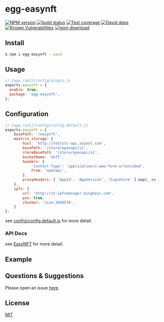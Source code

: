 # egg-easynft

[![NPM version][npm-image]][npm-url]
[![build status][travis-image]][travis-url]
[![Test coverage][codecov-image]][codecov-url]
[![David deps][david-image]][david-url]
[![Known Vulnerabilities][snyk-image]][snyk-url]
[![npm download][download-image]][download-url]

[npm-image]: https://img.shields.io/npm/v/egg-easynft.svg?style=flat-square
[npm-url]: https://npmjs.org/package/egg-easynft
[travis-image]: https://img.shields.io/travis/eggjs/egg-easynft.svg?style=flat-square
[travis-url]: https://travis-ci.org/eggjs/egg-easynft
[codecov-image]: https://img.shields.io/codecov/c/github/eggjs/egg-easynft.svg?style=flat-square
[codecov-url]: https://codecov.io/github/eggjs/egg-easynft?branch=master
[david-image]: https://img.shields.io/david/eggjs/egg-easynft.svg?style=flat-square
[david-url]: https://david-dm.org/eggjs/egg-easynft
[snyk-image]: https://snyk.io/test/npm/egg-easynft/badge.svg?style=flat-square
[snyk-url]: https://snyk.io/test/npm/egg-easynft
[download-image]: https://img.shields.io/npm/dm/egg-easynft.svg?style=flat-square
[download-url]: https://npmjs.org/package/egg-easynft

<!--
Description here.
-->

## Install

```bash
$ npm i egg-easynft --save
```

## Usage

```js
// {app_root}/config/plugin.js
exports.easynft = {
  enable: true,
  package: 'egg-easynft',
};
```

## Configuration

```js
// {app_root}/config/config.default.js
exports.easynft = {
    basePath: '/easynft',
    maxtrix_storage: {
        host: 'http://teststc-api.atpool.com',
        basePath: '/store/openapi/v1',
        storeBasePath: '/store/openapi/v1',
        bucketName: '$nft',
        headers: {
            'Content-Type': 'application/x-www-form-urlencoded',
            From: 'openapi',
        },
        proxyHeaders: [ 'AppId', 'AppVersion', 'Signature' ].map(_ => _.toLowerCase()),
    },
    ipfs: {
        url: 'http://st-ipfsmanager.bingheyc.com',
        pin: true,
        chunker: 'size-1048576',
    }
};
```

see [config/config.default.js](config/config.default.js) for more detail.

### API Docs ###

see [EasyNFT](API.md) for more detail.

## Example

<!-- example here -->

## Questions & Suggestions

Please open an issue [here](https://github.com/eggjs/egg/issues).

## License

[MIT](LICENSE)
